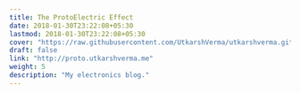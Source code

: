 ```yaml
---
title: The ProtoElectric Effect
date: 2018-01-30T23:22:08+05:30
lastmod: 2018-01-30T23:22:08+05:30
cover: "https://raw.githubusercontent.com/UtkarshVerma/utkarshverma.github.io/source/content/cards/protoelectric/cover.png"
draft: false
link: "http://proto.utkarshverma.me"
weight: 5
description: "My electronics blog."
---
```

